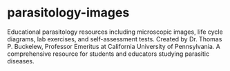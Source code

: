 # parasitology-images
Educational parasitology resources including microscopic images, life cycle diagrams, lab exercises, and   self-assessment tests. Created by Dr. Thomas P. Buckelew, Professor Emeritus at California University of   Pennsylvania. A comprehensive resource for students and educators studying parasitic diseases.
